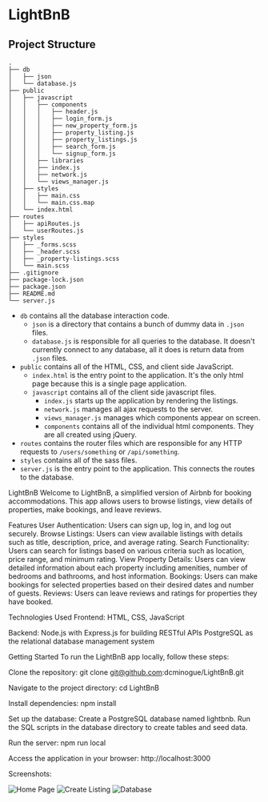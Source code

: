 # LightBnB

## Project Structure

```
.
├── db
│   ├── json
│   └── database.js
├── public
│   ├── javascript
│   │   ├── components
│   │   │   ├── header.js
│   │   │   ├── login_form.js
│   │   │   ├── new_property_form.js
│   │   │   ├── property_listing.js
│   │   │   ├── property_listings.js
│   │   │   ├── search_form.js
│   │   │   └── signup_form.js
│   │   ├── libraries
│   │   ├── index.js
│   │   ├── network.js
│   │   └── views_manager.js
│   ├── styles
│   │   ├── main.css
│   │   └── main.css.map
│   └── index.html
├── routes
│   ├── apiRoutes.js
│   └── userRoutes.js
├── styles
│   ├── _forms.scss
│   ├── _header.scss
│   ├── _property-listings.scss
│   └── main.scss
├── .gitignore
├── package-lock.json
├── package.json
├── README.md
└── server.js
```

-   `db` contains all the database interaction code.
    -   `json` is a directory that contains a bunch of dummy data in `.json` files.
    -   `database.js` is responsible for all queries to the database. It doesn't currently connect to any database, all it does is return data from `.json` files.
-   `public` contains all of the HTML, CSS, and client side JavaScript.
    -   `index.html` is the entry point to the application. It's the only html page because this is a single page application.
    -   `javascript` contains all of the client side javascript files.
        -   `index.js` starts up the application by rendering the listings.
        -   `network.js` manages all ajax requests to the server.
        -   `views_manager.js` manages which components appear on screen.
        -   `components` contains all of the individual html components. They are all created using jQuery.
-   `routes` contains the router files which are responsible for any HTTP requests to `/users/something` or `/api/something`.
-   `styles` contains all of the sass files.
-   `server.js` is the entry point to the application. This connects the routes to the database.

LightBnB
Welcome to LightBnB, a simplified version of Airbnb for booking accommodations. This app allows users to browse listings, view details of properties, make bookings, and leave reviews.

Features
User Authentication: Users can sign up, log in, and log out securely.
Browse Listings: Users can view available listings with details such as title, description, price, and average rating.
Search Functionality: Users can search for listings based on various criteria such as location, price range, and minimum rating.
View Property Details: Users can view detailed information about each property including amenities, number of bedrooms and bathrooms, and host information.
Bookings: Users can make bookings for selected properties based on their desired dates and number of guests.
Reviews: Users can leave reviews and ratings for properties they have booked.

Technologies Used
Frontend:
HTML, CSS, JavaScript

Backend:
Node.js with Express.js for building RESTful APIs
PostgreSQL as the relational database management system

Getting Started
To run the LightBnB app locally, follow these steps:

Clone the repository: git clone git@github.com:dcminogue/LightBnB.git

Navigate to the project directory: cd LightBnB

Install dependencies: npm install

Set up the database:
Create a PostgreSQL database named lightbnb.
Run the SQL scripts in the database directory to create tables and seed data.

Run the server: npm run local

Access the application in your browser: http://localhost:3000

Screenshots:

![Home Page](../images/LightBnB-Home.png)
![Create Listing](../images/LightBnB-CreateListing.png)
![Database](../images/LightBnB-Database.png)
